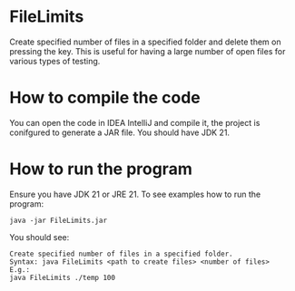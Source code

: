 # FileLimits
Create specified number of files in a specified folder and delete them on pressing the <ENTER> key.
This is useful for having a large number of open files for various types of testing.

# How to compile the code 
You can open the code in IDEA IntelliJ and compile it, the project is conifgured to generate a JAR file.
You should have JDK 21.

# How to run the program
Ensure you have JDK 21 or JRE 21.
To see examples how to run the program:
```
java -jar FileLimits.jar
```
You should see:
```
Create specified number of files in a specified folder.
Syntax: java FileLimits <path to create files> <number of files>
E.g.:
java FileLimits ./temp 100
```
